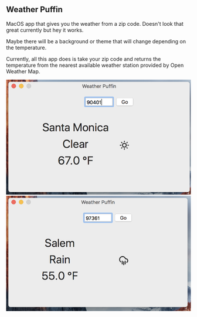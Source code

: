 ## Weather Puffin
MacOS app that gives you the weather from a zip code. Doesn't look that great currently but hey it works.

Maybe there will be a background or theme that will change depending on the
temperature.

Currently, all this app does is take your zip code and returns the temperature
from the nearest available weather station provided by Open Weather Map.

![](/resources/clearWeather.png)
![](/resources/rainWeather.png)
